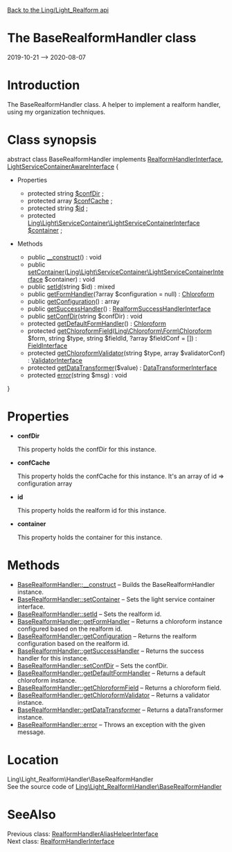 [Back to the Ling/Light_Realform api](https://github.com/lingtalfi/Light_Realform/blob/master/doc/api/Ling/Light_Realform.md)



The BaseRealformHandler class
================
2019-10-21 --> 2020-08-07






Introduction
============

The BaseRealformHandler class.
A helper to implement a realform handler, using my organization techniques.



Class synopsis
==============


abstract class <span class="pl-k">BaseRealformHandler</span> implements [RealformHandlerInterface](https://github.com/lingtalfi/Light_Realform/blob/master/doc/api/Ling/Light_Realform/Handler/RealformHandlerInterface.md), [LightServiceContainerAwareInterface](https://github.com/lingtalfi/Light/blob/master/doc/api/Ling/Light/ServiceContainer/LightServiceContainerAwareInterface.md) {

- Properties
    - protected string [$confDir](#property-confDir) ;
    - protected array [$confCache](#property-confCache) ;
    - protected string [$id](#property-id) ;
    - protected [Ling\Light\ServiceContainer\LightServiceContainerInterface](https://github.com/lingtalfi/Light/blob/master/doc/api/Ling/Light/ServiceContainer/LightServiceContainerInterface.md) [$container](#property-container) ;

- Methods
    - public [__construct](https://github.com/lingtalfi/Light_Realform/blob/master/doc/api/Ling/Light_Realform/Handler/BaseRealformHandler/__construct.md)() : void
    - public [setContainer](https://github.com/lingtalfi/Light_Realform/blob/master/doc/api/Ling/Light_Realform/Handler/BaseRealformHandler/setContainer.md)([Ling\Light\ServiceContainer\LightServiceContainerInterface](https://github.com/lingtalfi/Light/blob/master/doc/api/Ling/Light/ServiceContainer/LightServiceContainerInterface.md) $container) : void
    - public [setId](https://github.com/lingtalfi/Light_Realform/blob/master/doc/api/Ling/Light_Realform/Handler/BaseRealformHandler/setId.md)(string $id) : mixed
    - public [getFormHandler](https://github.com/lingtalfi/Light_Realform/blob/master/doc/api/Ling/Light_Realform/Handler/BaseRealformHandler/getFormHandler.md)(?array $configuration = null) : [Chloroform](https://github.com/lingtalfi/Chloroform)
    - public [getConfiguration](https://github.com/lingtalfi/Light_Realform/blob/master/doc/api/Ling/Light_Realform/Handler/BaseRealformHandler/getConfiguration.md)() : array
    - public [getSuccessHandler](https://github.com/lingtalfi/Light_Realform/blob/master/doc/api/Ling/Light_Realform/Handler/BaseRealformHandler/getSuccessHandler.md)() : [RealformSuccessHandlerInterface](https://github.com/lingtalfi/Light_Realform/blob/master/doc/api/Ling/Light_Realform/SuccessHandler/RealformSuccessHandlerInterface.md)
    - public [setConfDir](https://github.com/lingtalfi/Light_Realform/blob/master/doc/api/Ling/Light_Realform/Handler/BaseRealformHandler/setConfDir.md)(string $confDir) : void
    - protected [getDefaultFormHandler](https://github.com/lingtalfi/Light_Realform/blob/master/doc/api/Ling/Light_Realform/Handler/BaseRealformHandler/getDefaultFormHandler.md)() : [Chloroform](https://github.com/lingtalfi/Chloroform)
    - protected [getChloroformField](https://github.com/lingtalfi/Light_Realform/blob/master/doc/api/Ling/Light_Realform/Handler/BaseRealformHandler/getChloroformField.md)([Ling\Chloroform\Form\Chloroform](https://github.com/lingtalfi/Chloroform) $form, string $type, string $fieldId, ?array $fieldConf = []) : [FieldInterface](https://github.com/lingtalfi/Chloroform/blob/master/doc/api/Ling/Chloroform/Field/FieldInterface.md)
    - protected [getChloroformValidator](https://github.com/lingtalfi/Light_Realform/blob/master/doc/api/Ling/Light_Realform/Handler/BaseRealformHandler/getChloroformValidator.md)(string $type, array $validatorConf) : [ValidatorInterface](https://github.com/lingtalfi/Chloroform/blob/master/doc/api/Ling/Chloroform/Validator/ValidatorInterface.md)
    - protected [getDataTransformer](https://github.com/lingtalfi/Light_Realform/blob/master/doc/api/Ling/Light_Realform/Handler/BaseRealformHandler/getDataTransformer.md)($value) : [DataTransformerInterface](https://github.com/lingtalfi/Chloroform/blob/master/doc/api/Ling/Chloroform/DataTransformer/DataTransformerInterface.md)
    - protected [error](https://github.com/lingtalfi/Light_Realform/blob/master/doc/api/Ling/Light_Realform/Handler/BaseRealformHandler/error.md)(string $msg) : void

}




Properties
=============

- <span id="property-confDir"><b>confDir</b></span>

    This property holds the confDir for this instance.
    
    

- <span id="property-confCache"><b>confCache</b></span>

    This property holds the confCache for this instance.
    It's an array of id => configuration array
    
    

- <span id="property-id"><b>id</b></span>

    This property holds the realform id for this instance.
    
    

- <span id="property-container"><b>container</b></span>

    This property holds the container for this instance.
    
    



Methods
==============

- [BaseRealformHandler::__construct](https://github.com/lingtalfi/Light_Realform/blob/master/doc/api/Ling/Light_Realform/Handler/BaseRealformHandler/__construct.md) &ndash; Builds the BaseRealformHandler instance.
- [BaseRealformHandler::setContainer](https://github.com/lingtalfi/Light_Realform/blob/master/doc/api/Ling/Light_Realform/Handler/BaseRealformHandler/setContainer.md) &ndash; Sets the light service container interface.
- [BaseRealformHandler::setId](https://github.com/lingtalfi/Light_Realform/blob/master/doc/api/Ling/Light_Realform/Handler/BaseRealformHandler/setId.md) &ndash; Sets the realform id.
- [BaseRealformHandler::getFormHandler](https://github.com/lingtalfi/Light_Realform/blob/master/doc/api/Ling/Light_Realform/Handler/BaseRealformHandler/getFormHandler.md) &ndash; Returns a chloroform instance configured based on the realform id.
- [BaseRealformHandler::getConfiguration](https://github.com/lingtalfi/Light_Realform/blob/master/doc/api/Ling/Light_Realform/Handler/BaseRealformHandler/getConfiguration.md) &ndash; Returns the realform configuration based on the realform id.
- [BaseRealformHandler::getSuccessHandler](https://github.com/lingtalfi/Light_Realform/blob/master/doc/api/Ling/Light_Realform/Handler/BaseRealformHandler/getSuccessHandler.md) &ndash; Returns the success handler for this instance.
- [BaseRealformHandler::setConfDir](https://github.com/lingtalfi/Light_Realform/blob/master/doc/api/Ling/Light_Realform/Handler/BaseRealformHandler/setConfDir.md) &ndash; Sets the confDir.
- [BaseRealformHandler::getDefaultFormHandler](https://github.com/lingtalfi/Light_Realform/blob/master/doc/api/Ling/Light_Realform/Handler/BaseRealformHandler/getDefaultFormHandler.md) &ndash; Returns a default chloroform instance.
- [BaseRealformHandler::getChloroformField](https://github.com/lingtalfi/Light_Realform/blob/master/doc/api/Ling/Light_Realform/Handler/BaseRealformHandler/getChloroformField.md) &ndash; Returns a chloroform field.
- [BaseRealformHandler::getChloroformValidator](https://github.com/lingtalfi/Light_Realform/blob/master/doc/api/Ling/Light_Realform/Handler/BaseRealformHandler/getChloroformValidator.md) &ndash; Returns a validator instance.
- [BaseRealformHandler::getDataTransformer](https://github.com/lingtalfi/Light_Realform/blob/master/doc/api/Ling/Light_Realform/Handler/BaseRealformHandler/getDataTransformer.md) &ndash; Returns a dataTransformer instance.
- [BaseRealformHandler::error](https://github.com/lingtalfi/Light_Realform/blob/master/doc/api/Ling/Light_Realform/Handler/BaseRealformHandler/error.md) &ndash; Throws an exception with the given message.





Location
=============
Ling\Light_Realform\Handler\BaseRealformHandler<br>
See the source code of [Ling\Light_Realform\Handler\BaseRealformHandler](https://github.com/lingtalfi/Light_Realform/blob/master/Handler/BaseRealformHandler.php)



SeeAlso
==============
Previous class: [RealformHandlerAliasHelperInterface](https://github.com/lingtalfi/Light_Realform/blob/master/doc/api/Ling/Light_Realform/Handler/AliasHelper/RealformHandlerAliasHelperInterface.md)<br>Next class: [RealformHandlerInterface](https://github.com/lingtalfi/Light_Realform/blob/master/doc/api/Ling/Light_Realform/Handler/RealformHandlerInterface.md)<br>

